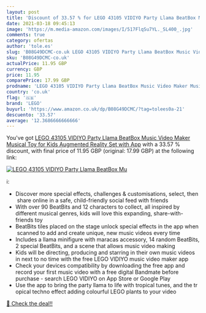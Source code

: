 ```yaml
---
layout: post
title: 'Discount of 33.57 % for LEGO 43105 VIDIYO Party Llama BeatBox Mu'
date: 2021-03-18 09:45:13
image: 'https://m.media-amazon.com/images/I/517FlqSu7YL._SL400_.jpg'
comments: true
category: ofertas
author: 'tole.es'
slug: 'B08G49DCMC-co.uk LEGO 43105 VIDIYO Party Llama BeatBox Music Video Maker...'
sku: 'B08G49DCMC-co.uk'
actualPrice: 11.95 GBP
currency: GBP
price: 11.95
comparePrice: 17.99 GBP
prodname: 'LEGO 43105 VIDIYO Party Llama BeatBox Music Video Maker Musical Toy for Kids  Augmented Reality Set with App'
country: 'co.uk'
flag: '🇬🇧'
brand: 'LEGO'
buyurl: 'https://www.amazon.co.uk/dp/B08G49DCMC/?tag=tolees0a-21'
descuento: '33.57'
average: '12.3686666666666'
---
```


You've got [LEGO 43105 VIDIYO Party Llama BeatBox Music Video Maker Musical Toy for Kids  Augmented Reality Set with App](https://www.amazon.co.uk/dp/B08G49DCMC/?tag=tolees0a-21) with a  33.57 % discount, with final price of 11.95 GBP (original: 17.99 GBP) at the following link:

[![LEGO 43105 VIDIYO Party Llama BeatBox Mu](https://m.media-amazon.com/images/I/517FlqSu7YL._SL400_.jpg)](https://www.amazon.co.uk/dp/B08G49DCMC/?tag=tolees0a-21)

ℹ️:

- Discover more special effects, challenges & customisations, select, then share online in a safe, child-friendly social feed with friends
- With over 90 BeatBits and 12 characters to collect, all inspired by different musical genres, kids will love this expanding, share-with-friends toy
- BeatBits tiles placed on the stage unlock special effects in the app when scanned to add and create unique, new music videos every time
- Includes a llama minifigure with maracas accessory, 14 random BeatBits, 2 special BeatBits, and a scene that allows music video making
- Kids will be directing, producing and starring in their own music videos in next to no time with the free LEGO VIDIYO music video maker app
- Check your devices compatibility by downloading the free app and record your first music video with a free digital Bandmate before purchase - search LEGO VIDIYO on App Store or Google Play
- Use the app to bring the party llama to life with tropical tunes, and the tropical techno effect adding colourful LEGO plants to your video

[🛒 Check the deal!!](https://www.amazon.co.uk/dp/B08G49DCMC/?tag=tolees0a-21)
